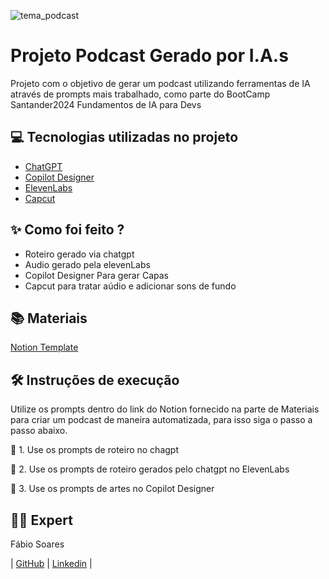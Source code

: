 
![tema_podcast](https://github.com/ofabiosoares/podcast-por-Inteligencia-Artificial/assets/147347105/199e95c5-79a6-4e21-91b0-62d969d3205e)


# Projeto Podcast Gerado por I.A.s

Projeto com o objetivo de gerar um podcast utilizando ferramentas de IA através de prompts mais trabalhado, como parte do BootCamp Santander2024 Fundamentos de IA para Devs


## 💻 Tecnologias utilizadas no projeto
- [ChatGPT](https://chatgpt.com/)
- [Copilot Designer](https://copilot.microsoft.com/images/create)
- [ElevenLabs](https://elevenlabs.io/)
- [Capcut](https://www.capcut.com/)


## ✨ Como foi feito ?
- Roteiro gerado via chatgpt
- Audio gerado pela elevenLabs
- Copilot Designer Para gerar Capas
- Capcut para tratar aúdio e adicionar sons de fundo


## 📚 Materiais
[Notion Template](https://www.notion.so/PodCast-AMESA-COM-1f6de8b067a64b99afae844f7144c376?pm=c)

## 🛠️ Instruções de execução
Utilize os prompts dentro do link do Notion fornecido na parte de Materiais para criar um podcast de maneira automatizada, para isso siga o passo a passo abaixo.

🤖 1. Use os prompts de roteiro no chagpt

🤖 2. Use os prompts de roteiro gerados pelo chatgpt no ElevenLabs

🤖 3. Use os prompts de artes no Copilot Designer


## 👨‍💻 Expert
Fábio Soares

| [GitHub](https://github.com/ofabiosoares) |  [Linkedin](https://www.linkedin.com/in/fabio-soares-a71338231/)  | 
